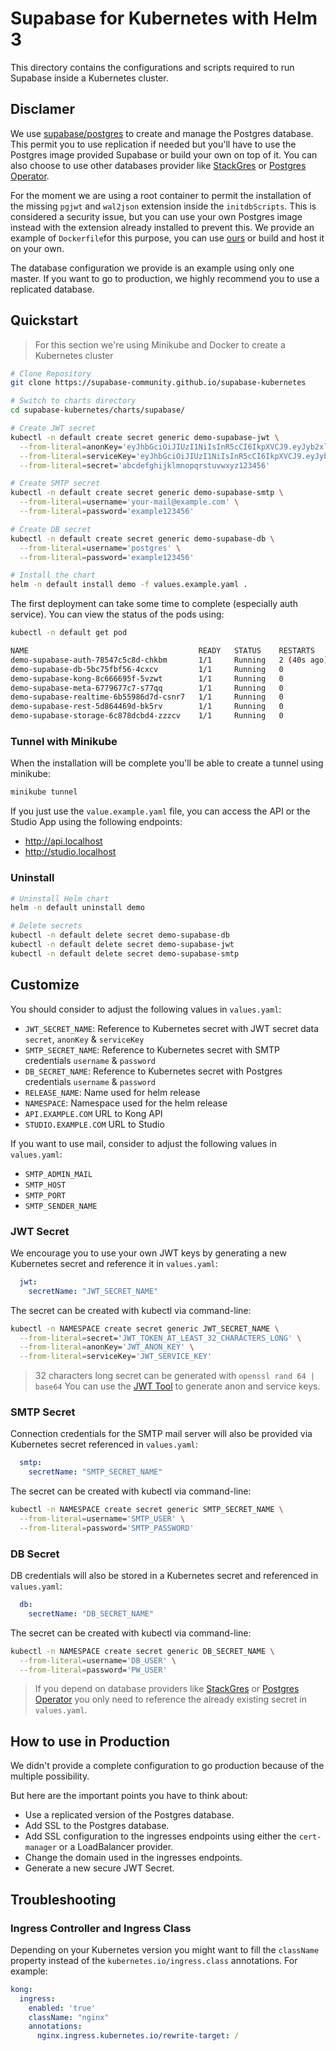 # Supabase for Kubernetes with Helm 3

This directory contains the configurations and scripts required to run Supabase inside a Kubernetes cluster.

## Disclamer

We use [supabase/postgres](https://hub.docker.com/r/supabase/postgres) to create and manage the Postgres database. This permit you to use replication if needed but you'll have to use the Postgres image provided Supabase or build your own on top of it. You can also choose to use other databases provider like [StackGres](https://stackgres.io/) or [Postgres Operator](https://github.com/zalando/postgres-operator).

For the moment we are using a root container to permit the installation of the missing `pgjwt` and `wal2json` extension inside the `initdbScripts`. This is considered a security issue, but you can use your own Postgres image instead with the extension already installed to prevent this. We provide an example of `Dockerfile`for this purpose, you can use [ours](https://hub.docker.com/r/tdeoliv/supabase-bitnami-postgres) or build and host it on your own.

The database configuration we provide is an example using only one master. If you want to go to production, we highly recommend you to use a replicated database.

## Quickstart

> For this section we're using Minikube and Docker to create a Kubernetes cluster

```bash
# Clone Repository
git clone https://supabase-community.github.io/supabase-kubernetes

# Switch to charts directory
cd supabase-kubernetes/charts/supabase/

# Create JWT secret
kubectl -n default create secret generic demo-supabase-jwt \
  --from-literal=anonKey='eyJhbGciOiJIUzI1NiIsInR5cCI6IkpXVCJ9.eyJyb2xlIjoiYW5vbiIsImlhdCI6MTY0MDMwMDQwMCwiZXhwIjoxNzk4MDY2ODAwfQ.JaEiRNdyxX3Pk6XupxauDazXeadLTgTHz5cV7joUrQE' \
  --from-literal=serviceKey='eyJhbGciOiJIUzI1NiIsInR5cCI6IkpXVCJ9.eyJyb2xlIjoic2VydmljZV9yb2xlIiwiaWF0IjoxNjQwMzAwNDAwLCJleHAiOjE3OTgwNjY4MDB9.sUJPVrhMsSaLgizyCWIgNOIRmjavxDB4Lm3hzb4dC5U' \
  --from-literal=secret='abcdefghijklmnopqrstuvwxyz123456'

# Create SMTP secret
kubectl -n default create secret generic demo-supabase-smtp \
  --from-literal=username='your-mail@example.com' \
  --from-literal=password='example123456'

# Create DB secret
kubectl -n default create secret generic demo-supabase-db \
  --from-literal=username='postgres' \
  --from-literal=password='example123456' 

# Install the chart
helm -n default install demo -f values.example.yaml .
```

The first deployment can take some time to complete (especially auth service). You can view the status of the pods using:

```bash
kubectl -n default get pod 

NAME                                      READY   STATUS    RESTARTS      AGE
demo-supabase-auth-78547c5c8d-chkbm       1/1     Running   2 (40s ago)   47s
demo-supabase-db-5bc75fbf56-4cxcv         1/1     Running   0             47s
demo-supabase-kong-8c666695f-5vzwt        1/1     Running   0             47s
demo-supabase-meta-6779677c7-s77qq        1/1     Running   0             47s
demo-supabase-realtime-6b55986d7d-csnr7   1/1     Running   0             47s
demo-supabase-rest-5d864469d-bk5rv        1/1     Running   0             47s
demo-supabase-storage-6c878dcbd4-zzzcv    1/1     Running   0             47s
```

### Tunnel with Minikube

When the installation will be complete you'll be able to create a tunnel using minikube:

```bash
minikube tunnel
```

If you just use the `value.example.yaml` file, you can access the API or the Studio App using the following endpoints:

- <http://api.localhost>
- <http://studio.localhost>

### Uninstall

```Bash
# Uninstall Helm chart
helm -n default uninstall demo 

# Delete secrets
kubectl -n default delete secret demo-supabase-db
kubectl -n default delete secret demo-supabase-jwt
kubectl -n default delete secret demo-supabase-smtp
```

## Customize

You should consider to adjust the following values in `values.yaml`:

- `JWT_SECRET_NAME`: Reference to Kubernetes secret with JWT secret data `secret`, `anonKey` & `serviceKey`
- `SMTP_SECRET_NAME`: Reference to Kubernetes secret with SMTP credentials `username` & `password`
- `DB_SECRET_NAME`: Reference to Kubernetes secret with Postgres credentials `username` & `password`
- `RELEASE_NAME`: Name used for helm release
- `NAMESPACE`: Namespace used for the helm release
- `API.EXAMPLE.COM` URL to Kong API
- `STUDIO.EXAMPLE.COM` URL to Studio

If you want to use mail, consider to adjust the following values in `values.yaml`:

- `SMTP_ADMIN_MAIL`
- `SMTP_HOST`
- `SMTP_PORT`
- `SMTP_SENDER_NAME`

### JWT Secret

We encourage you to use your own JWT keys by generating a new Kubernetes secret and reference it in `values.yaml`:

```yaml
  jwt:
    secretName: "JWT_SECRET_NAME"
```

The secret can be created with kubectl via command-line:

```bash
kubectl -n NAMESPACE create secret generic JWT_SECRET_NAME \
  --from-literal=secret='JWT_TOKEN_AT_LEAST_32_CHARACTERS_LONG' \
  --from-literal=anonKey='JWT_ANON_KEY' \
  --from-literal=serviceKey='JWT_SERVICE_KEY'
```

> 32 characters long secret can be generated with `openssl rand 64 | base64`
> You can use the [JWT Tool](https://supabase.com/docs/guides/hosting/overview#api-keys) to generate anon and service keys.

### SMTP Secret

Connection credentials for the SMTP mail server will also be provided via Kubernetes secret referenced in `values.yaml`:

```yaml
  smtp:
    secretName: "SMTP_SECRET_NAME"
```

The secret can be created with kubectl via command-line:

```bash
kubectl -n NAMESPACE create secret generic SMTP_SECRET_NAME \
  --from-literal=username='SMTP_USER' \
  --from-literal=password='SMTP_PASSWORD'
```

### DB Secret

DB credentials will also be stored in a Kubernetes secret and referenced in `values.yaml`:

```yaml
  db:
    secretName: "DB_SECRET_NAME"
```

The secret can be created with kubectl via command-line:

```bash
kubectl -n NAMESPACE create secret generic DB_SECRET_NAME \
  --from-literal=username='DB_USER' \
  --from-literal=password='PW_USER'
```

> If you depend on database providers like [StackGres](https://stackgres.io/) or [Postgres Operator](https://github.com/zalando/postgres-operator) you only need to reference the already existing secret in `values.yaml`.

## How to use in Production

We didn't provide a complete configuration to go production because of the multiple possibility.

But here are the important points you have to think about:

- Use a replicated version of the Postgres database.
- Add SSL to the Postgres database.
- Add SSL configuration to the ingresses endpoints using either the `cert-manager` or a LoadBalancer provider.
- Change the domain used in the ingresses endpoints.
- Generate a new secure JWT Secret.

## Troubleshooting

### Ingress Controller and Ingress Class

Depending on your Kubernetes version you might want to fill the `className` property instead of the `kubernetes.io/ingress.class` annotations. For example:

```yml
kong:
  ingress:
    enabled: 'true'
    className: "nginx"
    annotations:
      nginx.ingress.kubernetes.io/rewrite-target: /
```
